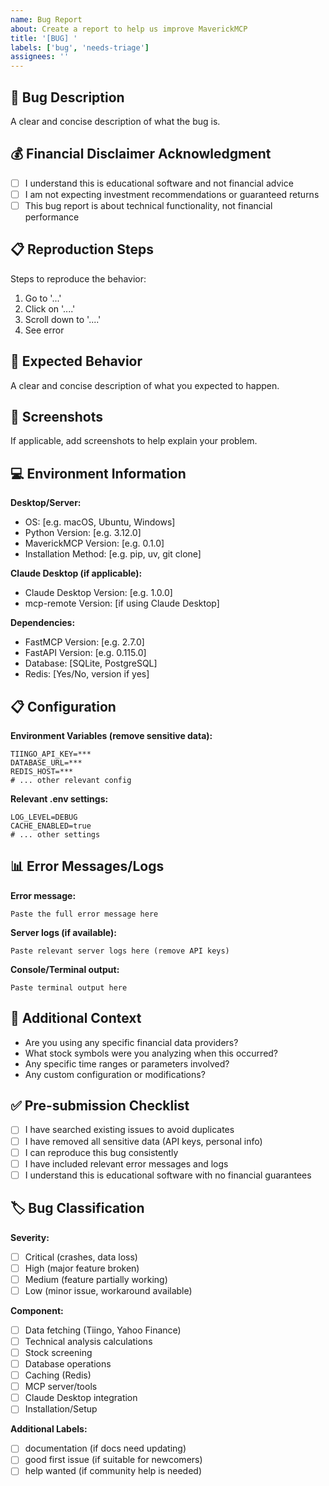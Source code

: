 ```yaml
---
name: Bug Report
about: Create a report to help us improve MaverickMCP
title: '[BUG] '
labels: ['bug', 'needs-triage']
assignees: ''
---
```


## 🐛 Bug Description

A clear and concise description of what the bug is.

## 💰 Financial Disclaimer Acknowledgment

- [ ] I understand this is educational software and not financial advice
- [ ] I am not expecting investment recommendations or guaranteed returns
- [ ] This bug report is about technical functionality, not financial performance

## 📋 Reproduction Steps

Steps to reproduce the behavior:

1. Go to '...'
2. Click on '....'
3. Scroll down to '....'
4. See error

## 🎯 Expected Behavior

A clear and concise description of what you expected to happen.

## 📸 Screenshots

If applicable, add screenshots to help explain your problem.

## 💻 Environment Information

**Desktop/Server:**
 - OS: [e.g. macOS, Ubuntu, Windows]
 - Python Version: [e.g. 3.12.0]
 - MaverickMCP Version: [e.g. 0.1.0]
 - Installation Method: [e.g. pip, uv, git clone]

**Claude Desktop (if applicable):**
 - Claude Desktop Version: [e.g. 1.0.0]
 - mcp-remote Version: [if using Claude Desktop]

**Dependencies:**
 - FastMCP Version: [e.g. 2.7.0]
 - FastAPI Version: [e.g. 0.115.0]
 - Database: [SQLite, PostgreSQL]
 - Redis: [Yes/No, version if yes]

## 📋 Configuration

**Environment Variables (remove sensitive data):**
```
TIINGO_API_KEY=***
DATABASE_URL=***
REDIS_HOST=***
# ... other relevant config
```

**Relevant .env settings:**
```
LOG_LEVEL=DEBUG
CACHE_ENABLED=true
# ... other settings
```

## 📊 Error Messages/Logs

**Error message:**
```
Paste the full error message here
```

**Server logs (if available):**
```
Paste relevant server logs here (remove API keys)
```

**Console/Terminal output:**
```
Paste terminal output here
```

## 🔧 Additional Context

- Are you using any specific financial data providers?
- What stock symbols were you analyzing when this occurred?
- Any specific time ranges or parameters involved?
- Any custom configuration or modifications?

## ✅ Pre-submission Checklist

- [ ] I have searched existing issues to avoid duplicates
- [ ] I have removed all sensitive data (API keys, personal info)
- [ ] I can reproduce this bug consistently
- [ ] I have included relevant error messages and logs
- [ ] I understand this is educational software with no financial guarantees

## 🏷️ Bug Classification

**Severity:**
- [ ] Critical (crashes, data loss)
- [ ] High (major feature broken)
- [ ] Medium (feature partially working)
- [ ] Low (minor issue, workaround available)

**Component:**
- [ ] Data fetching (Tiingo, Yahoo Finance)
- [ ] Technical analysis calculations
- [ ] Stock screening
- [ ] Database operations
- [ ] Caching (Redis)
- [ ] MCP server/tools
- [ ] Claude Desktop integration
- [ ] Installation/Setup

**Additional Labels:**
- [ ] documentation (if docs need updating)
- [ ] good first issue (if suitable for newcomers)
- [ ] help wanted (if community help is needed)